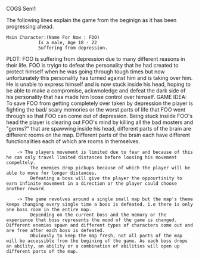 COGS Sem1

The following lines explain the game from the beginign as it has been progressing ahead.

	Main Character:(Name For Now : FOO)
                Is a male, Age 18 - 22
                Suffering from depression.
PLOT:
    FOO is suffering from depression due to many different reasons in their life. 
    FOO is tryign to defeat the personality that he had created to protect himself when he was going through tough times but now unfortunately this personality has turned against him and is taking over him. 
    He is unable to express himself and is now stuck inside his head, hoping to be able to make a compromise, ackwnoledge and defeat the dark side of his personality that has made him loose control over himself.
GAME IDEA:
        To save FOO from getting completely over taken by depression the player is fighting the bad/ scary memories or the worst parts of life that FOO went through so that FOO can come out of depression.
        Being stuck insiide FOO's head the player is clearing out FOO's mind by killing all the bad mosters and "germs?" that are spawwing inside his head, different parts of the brain are different rooms on the map. 
        Different parts of the brain each have different functionalities each of which are rooms in themselves. 
        
        -> The players movement is limited due to fear and because of this he can only travel limited distances before loosing his movement compeltely. 
             The enemies drop pickups because of which the player will be able to move for longer distances. 
             Defeating a boss will give the player the oppourtinity to earn infinite movement in a direction or the player could choose another reward.
        
        -> The game revolves around a single small map but the map's theme keeps changing every single time a boss is defeated. i.e there is only one boss room in the entire map.
             Depending on the current boss and the memory or the experience that boss represents the mood of the game is changed. Different enemies spawn and different types of characters come out and are free after each boss is defeated.
             Obviously to keep the map fresh, not all parts of the map will be accessible from the begining of the game. As each boss drops an ability, an ability or a combination of abilities will open up different parts of the map. 
